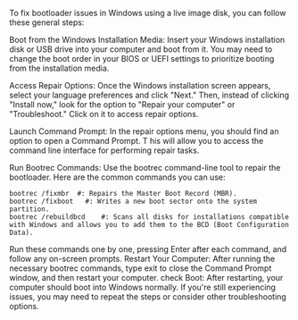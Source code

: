 To fix bootloader issues in Windows using a live image disk, you can follow these general steps:

Boot from the Windows Installation Media: Insert your Windows installation disk or USB drive into your computer and boot from it. 
You may need to change the boot order in your BIOS or UEFI settings to prioritize booting from the installation media.

Access Repair Options: Once the Windows installation screen appears, select your language preferences and click "Next."
Then, instead of clicking "Install now," look for the option to "Repair your computer" or "Troubleshoot." Click on it to access repair options.

Launch Command Prompt: In the repair options menu, you should find an option to open a Command Prompt. T
his will allow you to access the command line interface for performing repair tasks.

Run Bootrec Commands: Use the bootrec command-line tool to repair the bootloader. Here are the common commands you can use:
    
    bootrec /fixmbr  #: Repairs the Master Boot Record (MBR).
    bootrec /fixboot   #: Writes a new boot sector onto the system partition.
    bootrec /rebuildbcd    #: Scans all disks for installations compatible with Windows and allows you to add them to the BCD (Boot Configuration Data).

Run these commands one by one, pressing Enter after each command, and follow any on-screen prompts.
Restart Your Computer: After running the necessary bootrec commands, type exit to close the Command Prompt window, and then restart your computer.
check Boot: After restarting, your computer should boot into Windows normally. 
If you're still experiencing issues, you may need to repeat the steps or consider other troubleshooting options.
